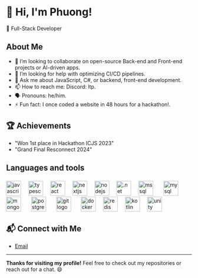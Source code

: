 
# 👋 Hi, I'm Phuong!
🚀 Full-Stack Developer

## About Me
- 👯 I’m looking to collaborate on open-source Back-end and Front-end projects or AI-driven apps.
- 🤔 I’m looking for help with optimizing CI/CD pipelines.
- 💬 Ask me about JavaScript, C#, or backend, front-end development.
- 📫 How to reach me: Discord: ltp.
- 🗣️ Pronouns: he/him.
- ⚡ Fun fact: I once coded a website in 48 hours for a hackathon!.

## 🏆 Achievements
- "Won 1st place in Hackathon ICJS 2023"
- "Grand Final Resconnect 2024"
###


<h2 align="left">Languages and tools</h2>

###

<div align="left">
  <a href="https://developer.mozilla.org/en-US/docs/Web/JavaScript" target="_blank" rel="noopener noreferrer"><img src="https://cdn.jsdelivr.net/gh/devicons/devicon/icons/javascript/javascript-original.svg" height="40" alt="javascript logo"></a>
  <img width="12">
  <a href="https://www.typescriptlang.org/" target="_blank" rel="noopener noreferrer"><img src="https://cdn.jsdelivr.net/gh/devicons/devicon/icons/typescript/typescript-original.svg" height="40" alt="typescript logo"></a>
  <img width="12">
  <a href="https://react.dev/" target="_blank" rel="noopener noreferrer"><img src="https://cdn.jsdelivr.net/gh/devicons/devicon/icons/react/react-original.svg" height="40" alt="react logo"></a>
  <img width="12">
  <a href="https://nextjs.org/" target="_blank" rel="noopener noreferrer"><img src="https://cdn.jsdelivr.net/gh/devicons/devicon/icons/nextjs/nextjs-original.svg" height="40" alt="nextjs logo"></a>
  <img width="12">
  <a href="https://nodejs.org/" target="_blank" rel="noopener noreferrer"><img src="https://cdn.jsdelivr.net/gh/devicons/devicon/icons/nodejs/nodejs-original.svg" height="40" alt="nodejs logo"></a>
  <img width="12">
  <a href="https://dotnet.microsoft.com/" target="_blank" rel="noopener noreferrer"><img src="https://cdn.jsdelivr.net/gh/devicons/devicon/icons/dotnetcore/dotnetcore-original.svg" height="40" alt=".net logo"></a>
  <img width="12">
  <a href="https://www.microsoft.com/en-us/sql-server" target="_blank" rel="noopener noreferrer"><img src="https://cdn.jsdelivr.net/gh/devicons/devicon/icons/microsoftsqlserver/microsoftsqlserver-plain.svg" height="40" alt="mssql logo"></a>
  <img width="12">
  <a href="https://www.mysql.com/" target="_blank" rel="noopener noreferrer"><img src="https://cdn.jsdelivr.net/gh/devicons/devicon/icons/mysql/mysql-original.svg" height="40" alt="mysql logo"></a>
  <img width="12">
  <a href="https://www.mongodb.com/" target="_blank" rel="noopener noreferrer"><img src="https://cdn.jsdelivr.net/gh/devicons/devicon/icons/mongodb/mongodb-original.svg" height="40" alt="mongodb logo"></a>
  <img width="12">
  <a href="https://www.postgresql.org/" target="_blank" rel="noopener noreferrer"><img src="https://cdn.jsdelivr.net/gh/devicons/devicon/icons/postgresql/postgresql-original.svg" height="40" alt="postgresql logo"></a>
  <img width="12">
  <a href="https://git-scm.com/" target="_blank" rel="noopener noreferrer"><img src="https://cdn.jsdelivr.net/gh/devicons/devicon/icons/git/git-original.svg" height="40" alt="git logo"></a>
  <img width="12">
  <a href="https://www.docker.com/" target="_blank" rel="noopener noreferrer"><img src="https://cdn.jsdelivr.net/gh/devicons/devicon/icons/docker/docker-original.svg" height="40" alt="docker logo"></a>
  <img width="12">
  <a href="https://redis.io/" target="_blank" rel="noopener noreferrer"><img src="https://cdn.jsdelivr.net/gh/devicons/devicon/icons/redis/redis-original.svg" height="40" alt="redis logo"></a>
  <img width="12">
  <a href="https://kotlinlang.org/" target="_blank" rel="noopener noreferrer"><img src="https://cdn.jsdelivr.net/gh/devicons/devicon/icons/kotlin/kotlin-original.svg" height="40" alt="kotlin logo"></a>
  <img width="12">
  <a href="https://unity.com/" target="_blank" rel="noopener noreferrer"><img src="https://cdn.jsdelivr.net/gh/devicons/devicon/icons/unity/unity-original.svg" height="40" alt="unity logo"></a>
</div>

###
## 📬 Connect with Me
- [Email](mailto:lephuong14052004@gmail.com)

---

**Thanks for visiting my profile!** Feel free to check out my repositories or reach out for a chat. 😄
